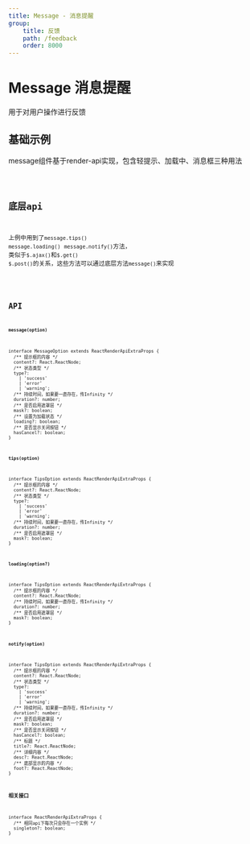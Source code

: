 ```yaml
---
title: Message - 消息提醒
group:
    title: 反馈
    path: /feedback
    order: 8000
---
```


# Message 消息提醒

用于对用户操作进行反馈

## 基础示例
message组件基于render-api实现，包含轻提示、加载中、消息框三种用法

<code src="./message-demo.tsx" />

## 底层api
上例中用到了`message.tips()` `message.loading()` `message.notify()`方法，
类似于`$.ajax()`和`$.get()` `$.post()`的关系，这些方法可以通过底层方法`message()`来实现

<code src="./message-demo2.tsx" />

## API
**`message(option)`**
```tsx | pure
interface MessageOption extends ReactRenderApiExtraProps {
  /** 提示框的内容 */
  content?: React.ReactNode;
  /** 状态类型 */
  type?:
    | 'success'
    | 'error'
    | 'warning';
  /** 持续时间，如果要一直存在，传Infinity */
  duration?: number;
  /** 是否启用遮罩层 */
  mask?: boolean;
  /** 设置为加载状态 */
  loading?: boolean;
  /** 是否显示关闭按钮 */
  hasCancel?: boolean;
}
```

**`tips(option)`**
```tsx | pure
interface TipsOption extends ReactRenderApiExtraProps {
  /** 提示框的内容 */
  content?: React.ReactNode;
  /** 状态类型 */
  type?:
    | 'success'
    | 'error'
    | 'warning';
  /** 持续时间，如果要一直存在，传Infinity */
  duration?: number;
  /** 是否启用遮罩层 */
  mask?: boolean;
}
```

**`loading(option?)`**
```tsx | pure
interface TipsOption extends ReactRenderApiExtraProps {
  /** 提示框的内容 */
  content?: React.ReactNode;
  /** 持续时间，如果要一直存在，传Infinity */
  duration?: number;
  /** 是否启用遮罩层 */
  mask?: boolean;
}
```

**`notify(option)`**
```tsx | pure
interface TipsOption extends ReactRenderApiExtraProps {
  /** 提示框的内容 */
  content?: React.ReactNode;
  /** 状态类型 */
  type?:
    | 'success'
    | 'error'
    | 'warning';
  /** 持续时间，如果要一直存在，传Infinity */
  duration?: number;
  /** 是否启用遮罩层 */
  mask?: boolean;
  /** 是否显示关闭按钮 */
  hasCancel?: boolean;
  /** 标题 */
  title?: React.ReactNode;
  /** 详细内容 */
  desc?: React.ReactNode;
  /** 底部显示的内容 */
  foot?: React.ReactNode;
}
```

**相关接口**
```tsx | pure
interface ReactRenderApiExtraProps {
  /** 相同api下每次只会存在一个实例 */
  singleton?: boolean;
}
```











